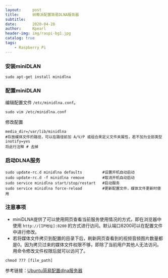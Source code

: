 ```yaml
---
layout:     post
title:      树莓派配置简易DLNA服务器
subtitle:   
date:       2020-04-28
author:     Kpearl
header-img: img/raspi-bg1.jpg
catalog: true
tags:
    - Raspberry Pi
---
```


### 安装miniDLAN
```
sudo apt-get install minidlna
```
### 配置miniDLAN
编辑配置文件 `/etc/minidlna.conf`。
```
sudo vim /etc/minidlna.conf
```
修改配置
```
media_dir=/var/lib/minidlna
#存放媒体文件的路径，可以在路径前加 A/V/P 或组合来定义文件夹属性，若不加为全部类型
inotify=yes
将此行注释 # 去掉
```
### 启动DLNA服务
```
sudo update-rc.d minidlna defaults         #设置开机自动启动
sudo update-rc.d -f minidlna remove        #取消开机自动启动
sudo service minidlna start/stop/restart   #启动服务
sudo service minidlna force-reload         #更新配置文件，媒体文件更新时使用
```
### 注意事项
- miniDLNA提供了可以使用网页查看当前服务使用情况的方式，即在浏览器中使用 `http://[IP地址]:8200` 的方式进行访问。默认端口8200可以在配置文件中进行修改。
- 若将媒体文件拷贝到配置的目录下后，刷新网页查看到的视频音频图片数量都是0。因为拷贝过来的媒体文件权限不够，即除了当前用户其他人无法访问。用命令修改文件权限后就可以访问了。
```
chmod 777 [file_path]
```

参考链接：[Ubuntu简易配置dlna服务器](https://blog.csdn.net/camlot_/article/details/103513452)
